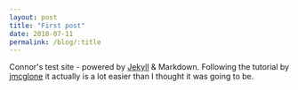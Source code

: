 ```yaml
---
layout: post
title: "First post"
date: 2018-07-11
permalink: /blog/:title
---
```

Connor's test site - powered by [Jekyll](http://jekyllrb.com) & Markdown. Following the tutorial by [jmcglone](http://jmcglone.com/guides/github-pages/) it actually is a lot easier than I thought it was going to be.
